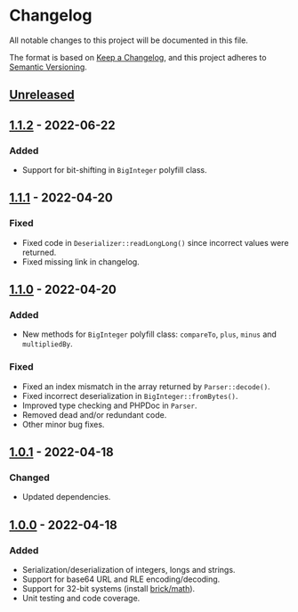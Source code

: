 # Changelog

All notable changes to this project will be documented in this file.

The format is based on [Keep a Changelog](https://keepachangelog.com/en/1.0.0/),
and this project adheres to [Semantic Versioning](https://semver.org/spec/v2.0.0.html).

## [Unreleased]

## [1.1.2] - 2022-06-22
### Added
- Support for bit-shifting in `BigInteger` polyfill class.

## [1.1.1] - 2022-04-20
### Fixed
- Fixed code in `Deserializer::readLongLong()` since incorrect values were returned.
- Fixed missing link in changelog.

## [1.1.0] - 2022-04-20
### Added
- New methods for `BigInteger` polyfill class: `compareTo`, `plus`, `minus` and `multipliedBy`. 

### Fixed
- Fixed an index mismatch in the array returned by `Parser::decode()`.
- Fixed incorrect deserialization in `BigInteger::fromBytes()`.
- Improved type checking and PHPDoc in `Parser`.
- Removed dead and/or redundant code.
- Other minor bug fixes.

## [1.0.1] - 2022-04-18
### Changed
- Updated dependencies.

## [1.0.0] - 2022-04-18
### Added
- Serialization/deserialization of integers, longs and strings.
- Support for base64 URL and RLE encoding/decoding.
- Support for 32-bit systems (install [brick/math](https://packagist.org/packages/brick/math)).
- Unit testing and code coverage.


[Unreleased]: https://github.com/Sysbot-org/bin/compare/1.1.2...HEAD
[1.1.2]: https://github.com/Sysbot-org/bin/compare/1.1.1...1.1.2
[1.1.1]: https://github.com/Sysbot-org/bin/compare/1.1.0...1.1.1
[1.1.0]: https://github.com/Sysbot-org/bin/compare/1.0.1...1.1.0
[1.0.1]: https://github.com/Sysbot-org/bin/compare/1.0.0...1.0.1
[1.0.0]: https://github.com/Sysbot-org/tgscraper/releases/tag/1.0.0
